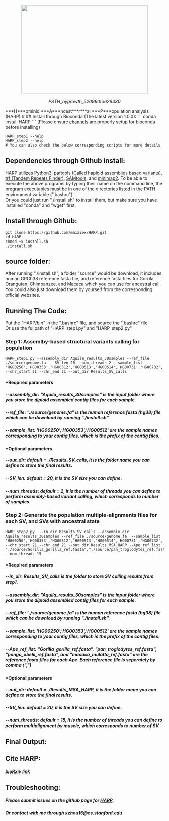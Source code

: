 <p align="center">
	<img src="https://github.com/maiziex/HARP/blob/master/source/Free_Ape_Vector.png"  width="402" height="282">
	<p align="center">
		<em>PSTH_bygrowth_520960to628480</em>
	</p>
</p>
***H***ominid ***A***ncest***r***al ***P***opulation analysis (HARP) # 
## Install through Bioconda (The latest version 1.0.0):
```
conda install HARP
```
(Please ensure <a href="https://bioconda.github.io/user/install.html#set-up-channels">channels</a> are properly setup for bioconda before installing) 

```
HARP_step1 --help
HARP_step2 --help
# You can also check the below corresponding scripts for more details
```

## Dependencies through Github install:
HARP utilizes <a href="https://www.python.org/downloads/">Python3</a>, <a href="https://github.com/lh3/minimap2/tree/master/misc">paftools (Called haploid assemblies based variants)</a>, <a href="https://tandem.bu.edu/trf/trf.html">trf (Tandem Repeats Finder)</a>, <a href="http://samtools.sourceforge.net/">SAMtools</a>, and <a href="https://github.com/lh3/minimap2">minimap2</a>. To be able to execute the above programs by typing their name on the command line, the program executables must be in one of the directories listed in the PATH environment variable (".bashrc"). <br />
Or you could just run "./install.sh" to install them, but make sure you have installed "conda" and "wget" first. 

## Install through Github:
```
git clone https://github.com/maiziex/HARP.git
cd HARP
chmod +x install.sh
./install.sh
```

## source folder:
After running "./install.sh", a folder "source" would be download, it includes human GRCh38 reference fasta file, and reference fasta files for Gorrila, Orangutan, Chimpanzee, and Macaca which you can use for ancestral call. You could also just download them by yourself from the corresponding official websites. 

## Running The Code:
Put the "HARP/bin" in the ".bashrc" file, and source the ".bashrc" file <br />
Or use the fullpath of "HARP_step1.py" and "HARP_step2.py"


### Step 1: Assemlby-based structural variants calling for population
```
HARP_step1.py --assembly_dir Aquila_results_30samples --ref_file ./source/genome.fa  --SV_len 20 --num_threads 2 --sample_list 'HG00250','HG00353','HG00512','HG00513','HG00514','HG00731','HG00732','HG00733','HG00851','HG01971','HG02623','HG03115','HG03838','NA12878','NA18552','NA19068','NA19238','NA19239','NA19240','NA19440','NA19789','NA20587','NA24143','NA24149','NA24385','hgp','HLA1','HLA2','HLA3','HLA4','HLA5','HLA7','HLA9','HLA10'  --chr_start 21 --chr_end 21 --out_dir Results_SV_calls
```
#### *Required parameters
##### --assembly_dir: "Aquila_results_30samples" is the input folder where you store the diploid assembled contig files for each sample.  

##### --ref_file: "./source/genome.fa" is the human reference fasta (hg38) file which can be download by running "./install.sh". 

#####  --sample_list: 'HG00250','HG00353','HG00512' are the sample names corresponding to your contig files, which is the prefix of the contig files. 

#### *Optional parameters
#####  --out_dir: default = ./Results_SV_calls, it is the folder name you can define to store the final results.  

#####  --SV_len: default = 20, it is the SV size you can define.

#####  --num_threads: default = 2, it is the number of threads you can define to perform assembly-based variant calling, which corresponds to number of samples.

### Step 2: Generate the population multiple-alignments files for each SV, and SVs with ancestral state 
```
HARP_step2.py  --in_dir Results_SV_calls --assembly_dir Aquila_results_30samples --ref_file ./source/genome.fa  --sample_list 'HG00250','HG00353','HG00512','HG00513','HG00514','HG00731','HG00732','HG00733','HG00851','HG01971','HG02623','HG03115','HG03838','NA12878','NA18552','NA19068','NA19238','NA19239','NA19240','NA19440','NA19789','NA20587','NA24143','NA24149','NA24385','hgp','HLA1','HLA2','HLA3','HLA4','HLA5','HLA7','HLA9','HLA10' --chr_start 21 --chr_end 21 --out_dir Results_MSA_HARP --Ape_ref_list "./source/Gorilla_gorilla_ref.fasta","./source/pan_troglodytes_ref.fasta","./source/pongo_abelii_ref.fasta","./source/macaca_mulatta_ref.fasta" --num_threads 15
```
#### *Required parameters
##### --in_dir: Results_SV_calls is the folder to store SV calling results from step1.
##### --assembly_dir: "Aquila_results_30samples" is the input folder where you store the diploid assembled contig files for each sample.  

##### --ref_file: "./source/genome.fa" is the human reference fasta (hg38) file which can be download by running "./install.sh". 

#####  --sample_list: 'HG00250','HG00353','HG00512' are the sample names corresponding to your contig files, which is the prefix of the contig files. 
##### --Ape_ref_list: "Gorilla_gorilla_ref.fasta", "pan_troglodytes_ref.fasta", "pongo_abelii_ref.fasta", and "macaca_mulatta_ref.fasta" are the reference fasta files for each Ape. Each reference file is seperately by comma (",") 

#### *Optional parameters
#####  --out_dir: default = ./Results_MSA_HARP, it is the folder name you can define to store the final results.  

#####  --SV_len: default = 20, it is the SV size you can define.

#####  --num_threads: default = 15, it is the number of threads you can define to perform multialignment by muscle, which corresponds to number of SV.

## Final Output:

## Cite HARP:
#### 
##### <a href="https://www.biorxiv.org/content/10.1101/660605v1">bioRxiv link</a>


## Troubleshooting:
##### Please submit issues on the github page for <a href="https://github.com/maiziex/HARP/issues">HARP</a>. 
##### Or contact with me through <a href="xzhou15@cs.stanford.edu">xzhou15@cs.stanford.edu</a>




